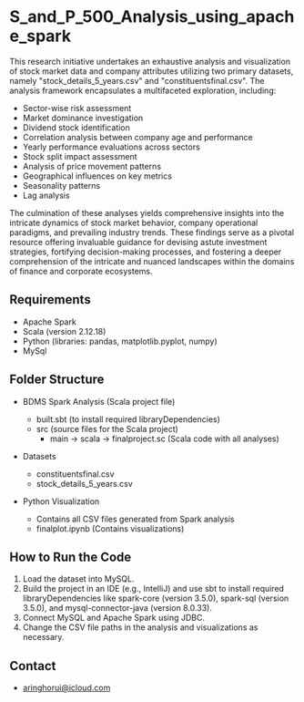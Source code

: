 # S_and_P_500_Analysis_using_apache_spark

This research initiative undertakes an exhaustive analysis and visualization of stock market data and company attributes utilizing two primary datasets, namely "stock_details_5_years.csv" and "constituentsfinal.csv". The analysis framework encapsulates a multifaceted exploration, including:
- Sector-wise risk assessment
- Market dominance investigation
- Dividend stock identification
- Correlation analysis between company age and performance
- Yearly performance evaluations across sectors
- Stock split impact assessment
- Analysis of price movement patterns
- Geographical influences on key metrics
- Seasonality patterns
- Lag analysis

The culmination of these analyses yields comprehensive insights into the intricate dynamics of stock market behavior, company operational paradigms, and prevailing industry trends. These findings serve as a pivotal resource offering invaluable guidance for devising astute investment strategies, fortifying decision-making processes, and fostering a deeper comprehension of the intricate and nuanced landscapes within the domains of finance and corporate ecosystems.

## Requirements
- Apache Spark
- Scala (version 2.12.18)
- Python (libraries: pandas, matplotlib.pyplot, numpy)
- MySql

## Folder Structure
- BDMS Spark Analysis (Scala project file)
  - built.sbt (to install required libraryDependencies)
  - src (source files for the Scala project)
    - main -> scala -> finalproject.sc (Scala code with all analyses)

- Datasets
  - constituentsfinal.csv
  - stock_details_5_years.csv

- Python Visualization
  - Contains all CSV files generated from Spark analysis
  - finalplot.ipynb (Contains visualizations)

## How to Run the Code
1. Load the dataset into MySQL.
2. Build the project in an IDE (e.g., IntelliJ) and use sbt to install required libraryDependencies like spark-core (version 3.5.0), spark-sql (version 3.5.0), and mysql-connector-java (version 8.0.33).
3. Connect MySQL and Apache Spark using JDBC.
4. Change the CSV file paths in the analysis and visualizations as necessary.


## Contact 
- aringhorui@icloud.com

